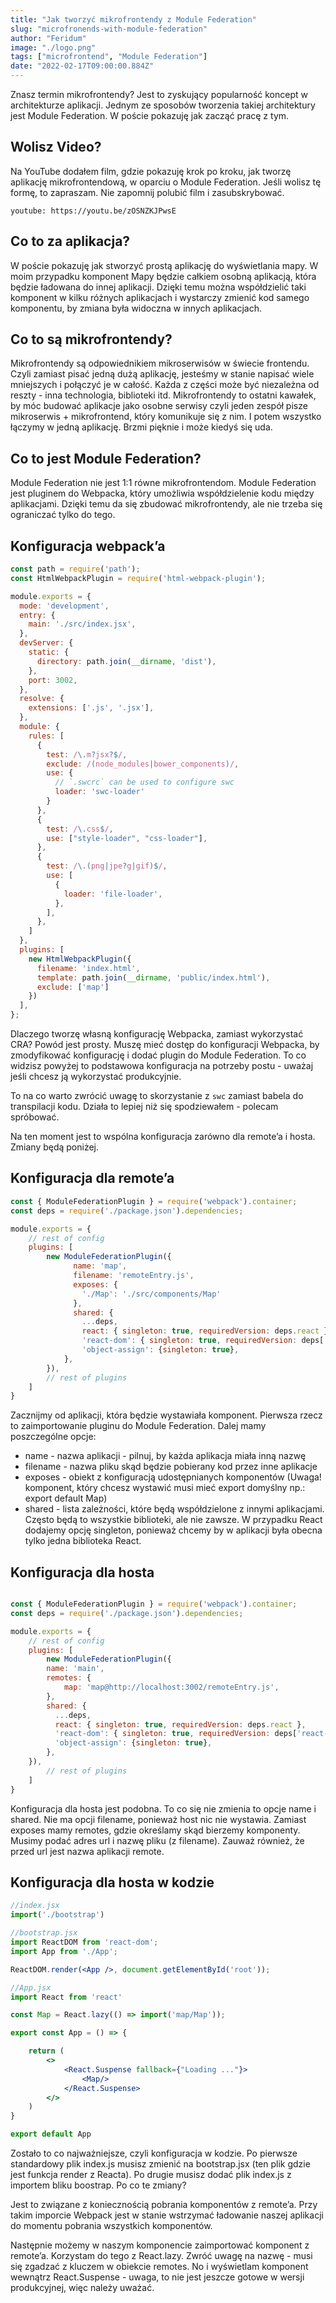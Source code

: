 ```yaml
---
title: "Jak tworzyć mikrofrontendy z Module Federation"
slug: "microfronends-with-module-federation"
author: "Feridum"
image: "./logo.png"
tags: ["microfrontend", "Module Federation"]
date: "2022-02-17T09:00:00.884Z"
---
```


Znasz termin mikrofrontendy? Jest to zyskujący popularność koncept w architekturze aplikacji. Jednym ze sposobów tworzenia takiej architektury jest Module Federation. W poście pokazuję jak zacząć pracę z tym.

<!--more-->

## Wolisz Video?

Na YouTube dodałem film, gdzie pokazuję krok po kroku, jak tworzę aplikację mikrofrontendową, w oparciu o Module Federation. Jeśli wolisz tę formę, to zapraszam. Nie zapomnij polubić film i zasubskrybować.

`youtube: https://youtu.be/zOSNZKJPwsE`

## Co to za aplikacja?

W poście pokazuję jak stworzyć prostą aplikację do wyświetlania mapy. W moim przypadku komponent Mapy będzie całkiem osobną aplikacją, która będzie ładowana do innej aplikacji. Dzięki temu można współdzielić taki komponent w kilku różnych aplikacjach i wystarczy zmienić kod samego komponentu, by zmiana była widoczna w innych aplikacjach.

## Co to są mikrofrontendy?

Mikrofrontendy są odpowiednikiem mikroserwisów w świecie frontendu. Czyli zamiast pisać jedną dużą aplikację, jesteśmy w stanie napisać wiele mniejszych i połączyć je w całość. Każda z części może być niezależna od reszty - inna technologia, biblioteki itd. Mikrofrontendy to ostatni kawałek, by móc budować aplikacje jako osobne serwisy czyli jeden zespół pisze mikroserwis + mikrofrontend, który komunikuje się z nim. I potem wszystko łączymy w jedną aplikację. Brzmi pięknie i może kiedyś się uda. 

## Co to jest Module Federation?

Module Federation nie jest 1:1 równe mikrofrontendom. Module Federation jest pluginem do Webpacka, który umożliwia współdzielenie kodu między aplikacjami. Dzięki temu da się zbudować mikrofrontendy, ale nie trzeba się ograniczać tylko do tego.

## Konfiguracja webpack’a

```jsx
const path = require('path');
const HtmlWebpackPlugin = require('html-webpack-plugin');

module.exports = {
  mode: 'development',
  entry: {
    main: './src/index.jsx',
  },
  devServer: {
    static: {
      directory: path.join(__dirname, 'dist'),
    },
    port: 3002,
  },
  resolve: {
    extensions: ['.js', '.jsx'],
  },
  module: {
    rules: [
      {
        test: /\.m?jsx?$/,
        exclude: /(node_modules|bower_components)/,
        use: {
          // `.swcrc` can be used to configure swc
          loader: 'swc-loader'
        }
      },
      {
        test: /\.css$/,
        use: ["style-loader", "css-loader"],
      },
      {
        test: /\.(png|jpe?g|gif)$/,
        use: [
          {
            loader: 'file-loader',
          },
        ],
      },
    ]
  },
  plugins: [
    new HtmlWebpackPlugin({
      filename: 'index.html',
      template: path.join(__dirname, 'public/index.html'),
      exclude: ['map']
    })
  ],
};
```

Dlaczego tworzę własną konfigurację Webpacka, zamiast wykorzystać CRA? Powód jest prosty. Muszę mieć dostęp do konfiguracji Webpacka, by zmodyfikować konfigurację i dodać plugin do Module Federation. To co widzisz powyżej to podstawowa konfiguracja na potrzeby postu - uważaj jeśli chcesz ją wykorzystać produkcyjnie.

To na co warto zwrócić uwagę to skorzystanie z `swc` zamiast babela do transpilacji kodu. Działa to lepiej niż się spodziewałem - polecam spróbować.

Na ten moment jest to wspólna konfiguracja zarówno dla remote’a i hosta. Zmiany będą poniżej.

## Konfiguracja dla remote’a

```jsx
const { ModuleFederationPlugin } = require('webpack').container;
const deps = require('./package.json').dependencies;

module.exports = {
	// rest of config
	plugins: [
		new ModuleFederationPlugin({
		      name: 'map',
		      filename: 'remoteEntry.js',
		      exposes: {
		        './Map': './src/components/Map'
		      },
		      shared: {
		        ...deps,
		        react: { singleton: true, requiredVersion: deps.react },
		        'react-dom': { singleton: true, requiredVersion: deps['react-dom'] },
		        'object-assign': {singleton: true},
		    },
		}),
		// rest of plugins
	]
}
```

Zacznijmy od aplikacji, która będzie wystawiała komponent. Pierwsza rzecz to zaimportowanie pluginu do Module Federation. Dalej mamy poszczególne opcje:

- name - nazwa aplikacji - pilnuj, by każda aplikacja miała inną nazwę
- filename - nazwa pliku skąd będzie pobierany kod przez inne aplikacje
- exposes - obiekt z konfiguracją udostępnianych komponentów (Uwaga! komponent, który chcesz wystawić musi mieć export domyślny np.: export default Map)
- shared - lista zależności, które będą współdzielone z innymi aplikacjami. Często będą to wszystkie biblioteki, ale nie zawsze. W przypadku React dodajemy opcję singleton, ponieważ chcemy by w aplikacji była obecna tylko jedna biblioteka React.

## Konfiguracja dla hosta

```jsx

const { ModuleFederationPlugin } = require('webpack').container;
const deps = require('./package.json').dependencies;

module.exports = {
	// rest of config
	plugins: [
		new ModuleFederationPlugin({
        name: 'main',
        remotes: {
            map: 'map@http://localhost:3002/remoteEntry.js',
        },
        shared: {
          ...deps,
          react: { singleton: true, requiredVersion: deps.react },
          'react-dom': { singleton: true, requiredVersion: deps['react-dom'] },
          'object-assign': {singleton: true},
        },
    }),
		// rest of plugins
	]
}
```

Konfiguracja dla hosta jest podobna. To co się nie zmienia to opcje name i shared. Nie ma opcji filename, ponieważ host nic nie wystawia. Zamiast exposes mamy remotes, gdzie określamy skąd bierzemy komponenty. Musimy podać adres url i nazwę pliku (z filename). Zauważ również, że przed url jest nazwa aplikacji remote.

## Konfiguracja dla hosta w kodzie

```jsx
//index.jsx
import('./bootstrap')

//bootstrap.jsx
import ReactDOM from 'react-dom';
import App from './App';

ReactDOM.render(<App />, document.getElementById('root'));

//App.jsx
import React from 'react'

const Map = React.lazy(() => import('map/Map'));

export const App = () => {

    return (
        <>
            <React.Suspense fallback={"Loading ..."}>
                <Map/>
            </React.Suspense>
        </>
    )
}

export default App
```

Zostało to co najważniejsze, czyli konfiguracja w kodzie. Po pierwsze standardowy plik index.js musisz zmienić na bootstrap.jsx (ten plik gdzie jest funkcja render z Reacta). Po drugie musisz dodać plik index.js z importem bliku boostrap. Po co te zmiany?

Jest to związane z koniecznością pobrania komponentów z remote’a. Przy takim imporcie Webpack jest w stanie wstrzymać ładowanie naszej aplikacji do momentu pobrania wszystkich komponentów.

Następnie możemy w naszym komponencie zaimportować komponent z remote’a. Korzystam do tego z React.lazy. Zwróć uwagę na nazwę - musi się zgadzać z kluczem w obiekcie remotes. No i wyświetlam komponent wewnątrz React.Suspense - uwaga, to nie jest jeszcze gotowe w wersji produkcyjnej, więc należy uważać.
